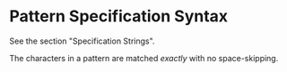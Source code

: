 # Pattern Specification Syntax

See the section "Specification Strings".

The characters in a pattern are matched *exactly* with no space-skipping.